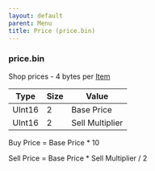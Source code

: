 ```yaml
---
layout: default
parent: Menu
title: Price (price.bin)
---
```


### price.bin

Shop prices - 4 bytes per [Item]({{site.baseurl}}/FF8/TechnicalReference/List/item_list)

| Type   | Size | Value           |
|--------|------|-----------------|
| UInt16 | 2    | Base Price      |
| UInt16 | 2    | Sell Multiplier |

Buy Price = Base Price \* 10

Sell Price = Base Price \* Sell Multiplier / 2
